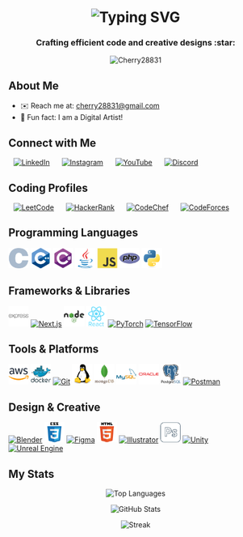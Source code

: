 <h1 align="center"><img src="https://readme-typing-svg.herokuapp.com?font=Fira+Code&color=%23FF6F61&size=32&center=true&vCenter=true&width=600&lines=Hi,+I'm+Chaitravi!;Software+Developer" alt="Typing SVG" /></h1>
<h3 align="center">Crafting efficient code and creative designs :star:</h3>

<p align="center"><img src="https://komarev.com/ghpvc/?username=Cherry28831&label=Profile+Views&color=FF6F61&style=flat" alt="Cherry28831" /></p>

## About Me
- :envelope: Reach me at: cherry28831@gmail.com
- :art: Fun fact: I am a Digital Artist!

## Connect with Me
<p align="left">
<a href="https://linkedin.com/in/chaitravi-reddy-bba681311" target="_blank" style="margin: 0 10px;"><img src="https://img.shields.io/badge/LinkedIn-0A66C2?style=flat-square&logo=linkedin&logoColor=white" alt="LinkedIn" height="40" width="auto" /></a>
<a href="https://instagram.com/shabbybagel" target="_blank" style="margin: 0 10px;"><img src="https://img.shields.io/badge/Instagram-E4405F?style=flat-square&logo=instagram&logoColor=white" alt="Instagram" height="40" width="auto" /></a>
<a href="https://youtube.com/jemberryedits" target="_blank" style="margin: 0 10px;"><img src="https://img.shields.io/badge/YouTube-FF0000?style=flat-square&logo=youtube&logoColor=white" alt="YouTube" height="40" width="auto" /></a>
<a href="https://discord.com/users/cherry_hehe" target="_blank" style="margin: 0 10px;"><img src="https://img.shields.io/badge/Discord-5865F2?style=flat-square&logo=discord&logoColor=white" alt="Discord" height="40" width="auto" /></a>
</p>

## Coding Profiles
<p align="left">
<a href="https://leetcode.com/MEaNz6GLgO" target="_blank" style="margin: 0 10px;"><img src="https://img.shields.io/badge/LeetCode-FFA116?style=flat-square&logo=leetcode&logoColor=white" alt="LeetCode" height="40" width="auto" /></a>
<a href="https://www.hackerrank.com/274_Chaitravi_C2" target="_blank" style="margin: 0 10px;"><img src="https://img.shields.io/badge/HackerRank-2EC866?style=flat-square&logo=hackerrank&logoColor=white" alt="HackerRank" height="40" width="auto" /></a>
<a href="https://www.codechef.com/users/shabbybagel" target="_blank" style="margin: 0 10px;"><img src="https://img.shields.io/badge/CodeChef-5B4638?style=flat-square&logo=codechef&logoColor=white" alt="CodeChef" height="40" width="auto" /></a>
<a href="https://codeforces.com/profile/Cherry25" target="_blank" style="margin: 0 10px;"><img src="https://img.shields.io/badge/CodeForces-1F8ACB?style=flat-square&logo=codeforces&logoColor=white" alt="CodeForces" height="40" width="auto" /></a>
</p>

## Programming Languages
<p align="left">
<a href="https://www.cprogramming.com/" target="_blank"><img src="https://raw.githubusercontent.com/devicons/devicon/master/icons/c/c-original.svg" alt="C" width="40" height="40"/></a>
<a href="https://www.w3schools.com/cpp/" target="_blank"><img src="https://raw.githubusercontent.com/devicons/devicon/master/icons/cplusplus/cplusplus-original.svg" alt="C++" width="40" height="40"/></a>
<a href="https://www.w3schools.com/cs/" target="_blank"><img src="https://raw.githubusercontent.com/devicons/devicon/master/icons/csharp/csharp-original.svg" alt="C#" width="40" height="40"/></a>
<a href="https://www.java.com" target="_blank"><img src="https://raw.githubusercontent.com/devicons/devicon/master/icons/java/java-original.svg" alt="Java" width="40" height="40"/></a>
<a href="https://developer.mozilla.org/en-US/docs/Web/JavaScript" target="_blank"><img src="https://raw.githubusercontent.com/devicons/devicon/master/icons/javascript/javascript-original.svg" alt="JavaScript" width="40" height="40"/></a>
<a href="https://www.php.net" target="_blank"><img src="https://raw.githubusercontent.com/devicons/devicon/master/icons/php/php-original.svg" alt="PHP" width="40" height="40"/></a>
<a href="https://www.python.org" target="_blank"><img src="https://raw.githubusercontent.com/devicons/devicon/master/icons/python/python-original.svg" alt="Python" width="40" height="40"/></a>
</p>

## Frameworks & Libraries
<p align="left">
<a href="https://expressjs.com" target="_blank"><img src="https://raw.githubusercontent.com/devicons/devicon/master/icons/express/express-original-wordmark.svg" alt="Express" width="40" height="40"/></a>
<a href="https://nextjs.org/" target="_blank"><img src="https://cdn.worldvectorlogo.com/logos/nextjs-2.svg" alt="Next.js" width="40" height="40"/></a>
<a href="https://nodejs.org" target="_blank"><img src="https://raw.githubusercontent.com/devicons/devicon/master/icons/nodejs/nodejs-original-wordmark.svg" alt="Node.js" width="40" height="40"/></a>
<a href="https://reactjs.org/" target="_blank"><img src="https://raw.githubusercontent.com/devicons/devicon/master/icons/react/react-original-wordmark.svg" alt="React" width="40" height="40"/></a>
<a href="https://pytorch.org/" target="_blank"><img src="https://www.vectorlogo.zone/logos/pytorch/pytorch-icon.svg" alt="PyTorch" width="40" height="40"/></a>
<a href="https://www.tensorflow.org" target="_blank"><img src="https://www.vectorlogo.zone/logos/tensorflow/tensorflow-icon.svg" alt="TensorFlow" width="40" height="40"/></a>
</p>

## Tools & Platforms
<p align="left">
<a href="https://aws.amazon.com" target="_blank"><img src="https://raw.githubusercontent.com/devicons/devicon/master/icons/amazonwebservices/amazonwebservices-original-wordmark.svg" alt="AWS" width="40" height="40"/></a>
<a href="https://www.docker.com/" target="_blank"><img src="https://raw.githubusercontent.com/devicons/devicon/master/icons/docker/docker-original-wordmark.svg" alt="Docker" width="40" height="40"/></a>
<a href="https://git-scm.com/" target="_blank"><img src="https://www.vectorlogo.zone/logos/git-scm/git-scm-icon.svg" alt="Git" width="40" height="40"/></a>
<a href="https://www.linux.org/" target="_blank"><img src="https://raw.githubusercontent.com/devicons/devicon/master/icons/linux/linux-original.svg" alt="Linux" width="40" height="40"/></a>
<a href="https://www.mongodb.com/" target="_blank"><img src="https://raw.githubusercontent.com/devicons/devicon/master/icons/mongodb/mongodb-original-wordmark.svg" alt="MongoDB" width="40" height="40"/></a>
<a href="https://www.mysql.com/" target="_blank"><img src="https://raw.githubusercontent.com/devicons/devicon/master/icons/mysql/mysql-original-wordmark.svg" alt="MySQL" width="40" height="40"/></a>
<a href="https://www.oracle.com/" target="_blank"><img src="https://raw.githubusercontent.com/devicons/devicon/master/icons/oracle/oracle-original.svg" alt="Oracle" width="40" height="40"/></a>
<a href="https://www.postgresql.org" target="_blank"><img src="https://raw.githubusercontent.com/devicons/devicon/master/icons/postgresql/postgresql-original-wordmark.svg" alt="PostgreSQL" width="40" height="40"/></a>
<a href="https://postman.com" target="_blank"><img src="https://www.vectorlogo.zone/logos/getpostman/getpostman-icon.svg" alt="Postman" width="40" height="40"/></a>
</p>

## Design & Creative
<p align="left">
<a href="https://www.blender.org/" target="_blank"><img src="https://download.blender.org/branding/community/blender_community_badge_white.svg" alt="Blender" width="40" height="40"/></a>
<a href="https://www.w3schools.com/css/" target="_blank"><img src="https://raw.githubusercontent.com/devicons/devicon/master/icons/css3/css3-original-wordmark.svg" alt="CSS3" width="40" height="40"/></a>
<a href="https://www.figma.com/" target="_blank"><img src="https://www.vectorlogo.zone/logos/figma/figma-icon.svg" alt="Figma" width="40" height="40"/></a>
<a href="https://www.w3.org/html/" target="_blank"><img src="https://raw.githubusercontent.com/devicons/devicon/master/icons/html5/html5-original-wordmark.svg" alt="HTML5" width="40" height="40"/></a>
<a href="https://www.adobe.com/in/products/illustrator.html" target="_blank"><img src="https://www.vectorlogo.zone/logos/adobe_illustrator/adobe_illustrator-icon.svg" alt="Illustrator" width="40" height="40"/></a>
<a href="https://www.photoshop.com/en" target="_blank"><img src="https://raw.githubusercontent.com/devicons/devicon/master/icons/photoshop/photoshop-line.svg" alt="Photoshop" width="40" height="40"/></a>
<a href="https://unity.com/" target="_blank"><img src="https://www.vectorlogo.zone/logos/unity3d/unity3d-icon.svg" alt="Unity" width="40" height="40"/></a>
<a href="https://unrealengine.com/" target="_blank"><img src="https://raw.githubusercontent.com/kenangundogan/fontisto/036b7eca71aab1bef8e6a0518f7329f13ed62f6b/icons/svg/brand/unreal-engine.svg" alt="Unreal Engine" width="40" height="40"/></a>
</p>

## My Stats
<p align="center"><img src="https://github-readme-stats.vercel.app/api/top-langs?username=Cherry28831&show_icons=true&locale=en&layout=compact&theme=radical&custom_width=400" alt="Top Languages" /></p>
<p align="center"><img src="https://github-readme-stats.vercel.app/api?username=Cherry28831&show_icons=true&locale=en&theme=radical&custom_width=400" alt="GitHub Stats" /></p>
<p align="center"><img src="https://github-readme-streak-stats.herokuapp.com/?user=Cherry28831&theme=radical&custom_width=400" alt="Streak" /></p>
